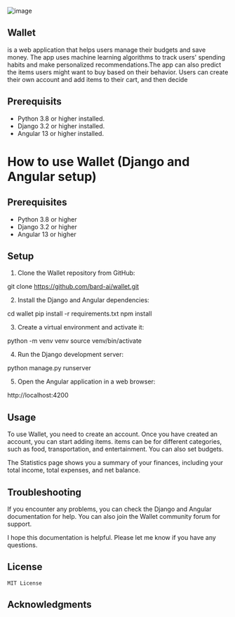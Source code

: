 ![image](https://github.com/anouar-bakouch/Wallet/assets/92057612/9160f759-bf0d-4d07-aefc-1e537a34319b)
## Wallet  

is a web application that helps users manage their budgets and save money. The app uses machine learning algorithms to track users' spending habits and make personalized recommendations.The app can also predict the items users might want to buy based on their behavior. Users can create their own account and add items to their cart, and then decide

## Prerequisits

- Python 3.8 or higher installed.
- Django 3.2 or higher installed.
- Angular 13 or higher installed.

# How to use Wallet (Django and Angular setup)

## Prerequisites

* Python 3.8 or higher
* Django 3.2 or higher
* Angular 13 or higher

## Setup

1. Clone the Wallet repository from GitHub:

git clone https://github.com/bard-ai/wallet.git


2. Install the Django and Angular dependencies:

cd wallet
pip install -r requirements.txt
npm install


3. Create a virtual environment and activate it:

python -m venv venv
source venv/bin/activate


4. Run the Django development server:

python manage.py runserver


5. Open the Angular application in a web browser:

http://localhost:4200

## Usage
To use Wallet, you need to create an account. Once you have created an account, you can start adding items. items can be for different categories, such as food, transportation, and entertainment. You can also set budgets.

The Statistics page shows you a summary of your finances, including your total income, total expenses, and net balance.

## Troubleshooting
If you encounter any problems, you can check the Django and Angular documentation for help. You can also join the Wallet community forum for support.

I hope this documentation is helpful. Please let me know if you have any questions.
## License

```
MIT License
```

## Acknowledgments
